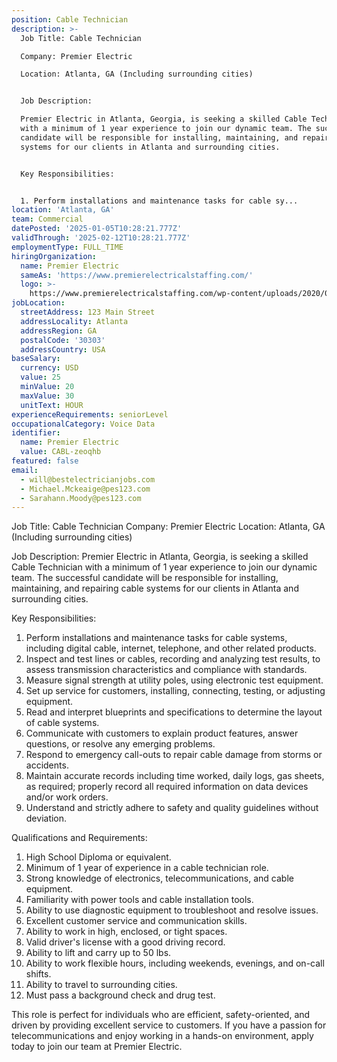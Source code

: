 ```yaml
---
position: Cable Technician
description: >-
  Job Title: Cable Technician

  Company: Premier Electric 

  Location: Atlanta, GA (Including surrounding cities)


  Job Description:

  Premier Electric in Atlanta, Georgia, is seeking a skilled Cable Technician
  with a minimum of 1 year experience to join our dynamic team. The successful
  candidate will be responsible for installing, maintaining, and repairing cable
  systems for our clients in Atlanta and surrounding cities.


  Key Responsibilities:


  1. Perform installations and maintenance tasks for cable sy...
location: 'Atlanta, GA'
team: Commercial
datePosted: '2025-01-05T10:28:21.777Z'
validThrough: '2025-02-12T10:28:21.777Z'
employmentType: FULL_TIME
hiringOrganization:
  name: Premier Electric
  sameAs: 'https://www.premierelectricalstaffing.com/'
  logo: >-
    https://www.premierelectricalstaffing.com/wp-content/uploads/2020/05/Premier-Electrical-Staffing-logo.png
jobLocation:
  streetAddress: 123 Main Street
  addressLocality: Atlanta
  addressRegion: GA
  postalCode: '30303'
  addressCountry: USA
baseSalary:
  currency: USD
  value: 25
  minValue: 20
  maxValue: 30
  unitText: HOUR
experienceRequirements: seniorLevel
occupationalCategory: Voice Data
identifier:
  name: Premier Electric
  value: CABL-zeoqhb
featured: false
email:
  - will@bestelectricianjobs.com
  - Michael.Mckeaige@pes123.com
  - Sarahann.Moody@pes123.com
---
```




Job Title: Cable Technician
Company: Premier Electric 
Location: Atlanta, GA (Including surrounding cities)

Job Description:
Premier Electric in Atlanta, Georgia, is seeking a skilled Cable Technician with a minimum of 1 year experience to join our dynamic team. The successful candidate will be responsible for installing, maintaining, and repairing cable systems for our clients in Atlanta and surrounding cities.

Key Responsibilities:

1. Perform installations and maintenance tasks for cable systems, including digital cable, internet, telephone, and other related products.
2. Inspect and test lines or cables, recording and analyzing test results, to assess transmission characteristics and compliance with standards.
3. Measure signal strength at utility poles, using electronic test equipment.
4. Set up service for customers, installing, connecting, testing, or adjusting equipment.
5. Read and interpret blueprints and specifications to determine the layout of cable systems.
6. Communicate with customers to explain product features, answer questions, or resolve any emerging problems.
7. Respond to emergency call-outs to repair cable damage from storms or accidents.
8. Maintain accurate records including time worked, daily logs, gas sheets, as required; properly record all required information on data devices and/or work orders.
9. Understand and strictly adhere to safety and quality guidelines without deviation.

Qualifications and Requirements:

1. High School Diploma or equivalent.
2. Minimum of 1 year of experience in a cable technician role.
3. Strong knowledge of electronics, telecommunications, and cable equipment.
4. Familiarity with power tools and cable installation tools.
5. Ability to use diagnostic equipment to troubleshoot and resolve issues.
6. Excellent customer service and communication skills.
7. Ability to work in high, enclosed, or tight spaces.
8. Valid driver's license with a good driving record.
9. Ability to lift and carry up to 50 lbs.
10. Ability to work flexible hours, including weekends, evenings, and on-call shifts.
11. Ability to travel to surrounding cities.
12. Must pass a background check and drug test.

This role is perfect for individuals who are efficient, safety-oriented, and driven by providing excellent service to customers. If you have a passion for telecommunications and enjoy working in a hands-on environment, apply today to join our team at Premier Electric.
